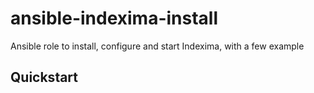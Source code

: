 # ansible-indexima-install
Ansible role to install, configure and start Indexima, with a few example 

## Quickstart